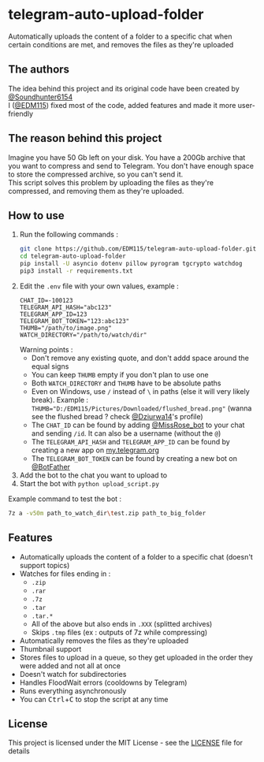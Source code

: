 # telegram-auto-upload-folder
Automatically uploads the content of a folder to a specific chat when certain conditions are met, and removes the files as they're uploaded

## The authors
The idea behind this project and its original code have been created by [@Soundhunter6154](https://github.com/Soundhunter6154)  
I ([@EDM115](https://github.com/EDM115)) fixed most of the code, added features and made it more user-friendly

## The reason behind this project
Imagine you have 50 Gb left on your disk. You have a 200Gb archive that you want to compress and send to Telegram. You don't have enough space to store the compressed archive, so you can't send it.  
This script solves this problem by uploading the files as they're compressed, and removing them as they're uploaded.

## How to use
1. Run the following commands :
    ```bash
    git clone https://github.com/EDM115/telegram-auto-upload-folder.git
    cd telegram-auto-upload-folder
    pip install -U asyncio dotenv pillow pyrogram tgcrypto watchdog
    pip3 install -r requirements.txt
    ```
2. Edit the `.env` file with your own values, example :
    ```env
    CHAT_ID=-100123
    TELEGRAM_API_HASH="abc123"
    TELEGRAM_APP_ID=123
    TELEGRAM_BOT_TOKEN="123:abc123"
    THUMB="/path/to/image.png"
    WATCH_DIRECTORY="/path/to/watch/dir"
    ```
    Warning points :
    - Don't remove any existing quote, and don't addd space around the equal signs
    - You can keep `THUMB` empty if you don't plan to use one
    - Both `WATCH_DIRECTORY` and `THUMB` have to be absolute paths
    - Even on Windows, use `/` instead of `\` in paths (else it will very likely break). Example : `THUMB="D:/EDM115/Pictures/Downloaded/flushed_bread.png"` (wanna see the flushed bread ? check [@Dziurwa14](https://github.com/Dziurwa14)'s profile)
    - The `CHAT_ID` can be found by adding [@MissRose_bot](https://t.me/MissRose_bot) to your chat and sending `/id`. It can also be a username (without the `@`)
    - The `TELEGRAM_API_HASH` and `TELEGRAM_APP_ID` can be found by creating a new app on [my.telegram.org](https://my.telegram.org)
    - The `TELEGRAM_BOT_TOKEN` can be found by creating a new bot on [@BotFather](https://t.me/BotFather)
3. Add the bot to the chat you want to upload to
4. Start the bot with `python upload_script.py`

Example command to test the bot :
```bash
7z a -v50m path_to_watch_dir\test.zip path_to_big_folder
```

## Features
- Automatically uploads the content of a folder to a specific chat (doesn't support topics)
- Watches for files ending in :
  - `.zip`
  - `.rar`
  - `.7z`
  - `.tar`
  - `.tar.*`
  - All of the above but also ends in `.XXX` (splitted archives)
  - Skips `.tmp` files (ex : outputs of 7z while compressing)
- Automatically removes the files as they're uploaded
- Thumbnail support
- Stores files to upload in a queue, so they get uploaded in the order they were added and not all at once
- Doesn't watch for subdirectories
- Handles FloodWait errors (cooldowns by Telegram)
- Runs everything asynchronously
- You can <kbd>Ctrl</kbd>+<kbd>C</kbd> to stop the script at any time

## License
This project is licensed under the MIT License - see the [LICENSE](./LICENSE) file for details
